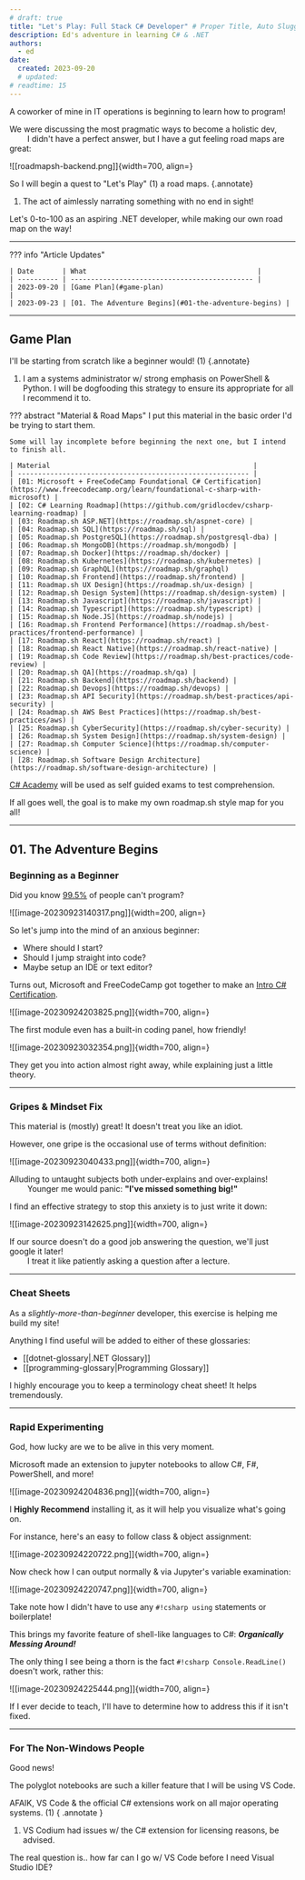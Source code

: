 ```yaml
---
# draft: true
title: "Let's Play: Full Stack C# Developer" # Proper Title, Auto Slugged
description: Ed's adventure in learning C# & .NET
authors:
  - ed
date:
  created: 2023-09-20
  # updated:
# readtime: 15
---
```


<!--------------------------------------------------------------->

A coworker of mine in IT operations is beginning to learn how to program!

We were discussing the most pragmatic ways to become a holistic dev, <br>
&nbsp;&nbsp;&nbsp;&nbsp;&nbsp;&nbsp;&nbsp;&nbsp;I didn't have a perfect answer, but I have a gut feeling road maps are great:

![[roadmapsh-backend.png]]{width=700, align=}

So I will begin a quest to "Let's Play" (1) a road maps.
{.annotate}

1. The act of aimlessly narrating something with no end in sight!

Let's 0-to-100 as an aspiring .NET developer, while making our own road map on the way!

<!-- more -->

---------------------------------------------------------

??? info "Article Updates"

    | Date       | What                                          |
    | ---------- | --------------------------------------------- |
    | 2023-09-20 | [Game Plan](#game-plan)                                     |
    | 2023-09-23 | [01. The Adventure Begins](#01-the-adventure-begins) |

---------------------------------------------------------

## Game Plan

I'll be starting from scratch like a beginner would! (1)
{.annotate}

1. I am a systems administrator w/ strong emphasis on PowerShell & Python. I will be dogfooding this strategy to ensure its appropriate for all I recommend it to.

??? abstract "Material & Road Maps"
    I put this material in the basic order I'd be trying to start them.

    Some will lay incomplete before beginning the next one, but I intend to finish all.

    | Material                                                  |
    | --------------------------------------------------------- |
    | [01: Microsoft + FreeCodeCamp Foundational C# Certification](https://www.freecodecamp.org/learn/foundational-c-sharp-with-microsoft) |
    | [02: C# Learning Roadmap](https://github.com/gridlocdev/csharp-learning-roadmap) |
    | [03: Roadmap.sh ASP.NET](https://roadmap.sh/aspnet-core) |
    | [04: Roadmap.sh SQL](https://roadmap.sh/sql) |
    | [05: Roadmap.sh PostgreSQL](https://roadmap.sh/postgresql-dba) |
    | [06: Roadmap.sh MongoDB](https://roadmap.sh/mongodb) |
    | [07: Roadmap.sh Docker](https://roadmap.sh/docker) |
    | [08: Roadmap.sh Kubernetes](https://roadmap.sh/kubernetes) |
    | [09: Roadmap.sh GraphQL](https://roadmap.sh/graphql)
    | [10: Roadmap.sh Frontend](https://roadmap.sh/frontend) |
    | [11: Roadmap.sh UX Design](https://roadmap.sh/ux-design) |
    | [12: Roadmap.sh Design System](https://roadmap.sh/design-system) |
    | [13: Roadmap.sh Javascript](https://roadmap.sh/javascript) |
    | [14: Roadmap.sh Typescript](https://roadmap.sh/typescript) |
    | [15: Roadmap.sh Node.JS](https://roadmap.sh/nodejs) |
    | [16: Roadmap.sh Frontend Performance](https://roadmap.sh/best-practices/frontend-performance) |
    | [17: Roadmap.sh React](https://roadmap.sh/react) |
    | [18: Roadmap.sh React Native](https://roadmap.sh/react-native) |
    | [19: Roadmap.sh Code Review](https://roadmap.sh/best-practices/code-review) |
    | [20: Roadmap.sh QA](https://roadmap.sh/qa) |
    | [21: Roadmap.sh Backend](https://roadmap.sh/backend) |
    | [22: Roadmap.sh Devops](https://roadmap.sh/devops) |
    | [23: Roadmap.sh API Security](https://roadmap.sh/best-practices/api-security) |
    | [24: Roadmap.sh AWS Best Practices](https://roadmap.sh/best-practices/aws) |
    | [25: Roadmap.sh CyberSecurity](https://roadmap.sh/cyber-security) |
    | [26: Roadmap.sh System Design](https://roadmap.sh/system-design) |
    | [27: Roadmap.sh Computer Science](https://roadmap.sh/computer-science) |
    | [28: Roadmap.sh Software Design Architecture](https://roadmap.sh/software-design-architecture) |

[C# Academy](https://www.thecsharpacademy.com) will be used as self guided exams to test comprehension.

If all goes well, the goal is to make my own roadmap.sh style map for you all!

---------------------------------------------------------

## 01. The Adventure Begins

### Beginning as a Beginner

Did you know [99.5%](https://blog.stephsmith.io/learning-to-code-apps/) of people can't program?

![[image-20230923140317.png]]{width=200, align=}

So let's jump into the mind of an anxious beginner:

- Where should I start?
- Should I jump straight into code?
- Maybe setup an IDE or text editor?

Turns out, Microsoft and FreeCodeCamp got together to make an [Intro C# Certification](https://www.freecodecamp.org/learn/foundational-c-sharp-with-microsoft/).

![[image-20230924203825.png]]{width=700, align=}

The first module even has a built-in coding panel, how friendly!

![[image-20230923032354.png]]{width=700, align=}

They get you into action almost right away, while explaining just a little theory.

---

### Gripes & Mindset Fix

This material is (mostly) great! It doesn't treat you like an idiot.

However, one gripe is the occasional use of terms without definition:

![[image-20230923040433.png]]{width=700, align=}

Alluding to untaught subjects both under-explains and over-explains!<br>
&nbsp;&nbsp;&nbsp;&nbsp;&nbsp;&nbsp;&nbsp;&nbsp;Younger me would panic: **"I've missed something big!"**

I find an effective strategy to stop this anxiety is to just write it down:

![[image-20230923142625.png]]{width=700, align=}

If our source doesn't do a good job answering the question, we'll just google it later!<br>
&nbsp;&nbsp;&nbsp;&nbsp;&nbsp;&nbsp;&nbsp;&nbsp;I treat it like patiently asking a question after a lecture.

---------------------------------------------------------

### Cheat Sheets

As a *slightly-more-than-beginner* developer, this exercise is helping me build my site!

Anything I find useful will be added to either of these glossaries:

- [[dotnet-glossary|.NET Glossary]]
- [[programming-glossary|Programming Glossary]]

I highly encourage you to keep a terminology cheat sheet! It helps tremendously.

---------------------------------------------------------

### Rapid Experimenting

God, how lucky are we to be alive in this very moment.

Microsoft made an extension to jupyter notebooks to allow C#, F#, PowerShell, and more!

![[image-20230924204836.png]]{width=700, align=}

I **Highly Recommend** installing it, as it will help you visualize what's going on.

For instance, here's an easy to follow class & object assignment:

![[image-20230924220722.png]]{width=700, align=}

Now check how I can output normally & via Jupyter's variable examination:

![[image-20230924220747.png]]{width=700, align=}

Take note how I didn't have to use any `#!csharp using` statements or boilerplate!

This brings my favorite feature of shell-like languages to C#: ***Organically Messing Around!***

The only thing I see being a thorn is the fact `#!csharp Console.ReadLine()` doesn't work, rather this:

![[image-20230924225444.png]]{width=700, align=}

If I ever decide to teach, I'll have to determine how to address this if it isn't fixed.

---------------------------------------------------------

### For The Non-Windows People

Good news!

The polyglot notebooks are such a killer feature that I will be using VS Code.

AFAIK, VS Code & the official C# extensions work on all major operating systems. (1)
{ .annotate }

1. VS Codium had issues w/ the C# extension for licensing reasons, be advised.

The real question is.. how far can I go w/ VS Code before I need Visual Studio IDE?

<!-- --------------------------------------------------------- -->

<!-- OPTIONAL: ???+ bug "Issues And Questions Still Faced"

    | Error / Issue               | Article / Bug Track          |
    | --------------------------- | ---------------------------- |
    |                             | [[Answer#Section]]           | -->

<!-- --------------------------------------------------------- -->

<!-- OPTIONAL: ???+ example "Related Topics"

    | Topic & Link                | Why                          |
    | --------------------------- | ---------------------------- |
    | [[PARENT]]                  | Logical Concept              | -->

<!--------------------------------------------------------------->

<!-- TO-DO List -->
